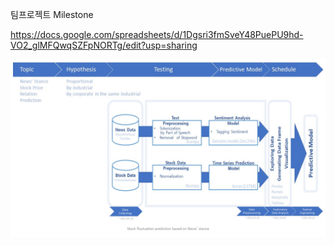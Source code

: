 팀프로젝트 Milestone

https://docs.google.com/spreadsheets/d/1Dgsri3fmSveY48PuePU9hd-VO2_glMFQwqSZFpNORTg/edit?usp=sharing

![이정표](Team_Project/Sources/이정표.jpg)
